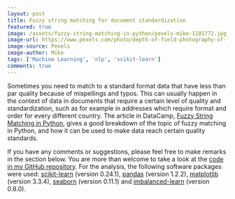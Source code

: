 ```yaml
---
layout: post
title: Fuzzy string matching for document standardization
featured: true
image: /assets/fuzzy-string-matching-in-python/pexels-mike-1181772.jpg
image-url: https://www.pexels.com/photo/depth-of-field-photography-of-file-arrangement-1181772/
image-source: Pexels
image-author: Mike
tags: ['Machine Learning', 'nlp', 'scikit-learn']
comments: true
---
```


Sometimes you need to match to a standard format data that have less than par quality because of mispellings and typos. This can usually happen in the context of data in documents that require a certain level of quality and standardization, such as for example in addresses which require format and order for every different country. The article in DataCamp, [Fuzzy String Matching in Python](https://www.datacamp.com/community/tutorials/fuzzy-string-python), gives a good breakdown of the topic of fuzzy matching in Python, and how it can be used to make data reach certain quality standards.

<!-- # Figure or image without caption
![Plot](/assets/...)

# Figure or image with caption
{% include image.html
    src="/assets/..."
    alt="Image title"
    caption="Image caption"
%} -->

<!-- # Figure or image with zoom
<div class="click-zoom">
  <label>
    <input type="checkbox">
    <img src="/assets/...">
  </label>
</div> -->

If you have any comments or suggestions, please feel free to make remarks in the section below. You are more than welcome to take a look at the [code in my GitHub repository](https://github.com/capac/fuzzy-string-matching). For the analysis, the following software packages were used: [scikit-learn](https://scikit-learn.org/stable/index.html) (version 0.24.1), [pandas](https://pandas.pydata.org/) (version 1.2.2), [matplotlib](https://matplotlib.org/) (version 3.3.4), [seaborn](http://seaborn.pydata.org/) (version 0.11.1) and [imbalanced-learn](https://imbalanced-learn.org/stable/) (version 0.8.0).
